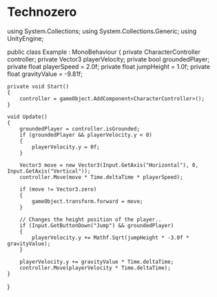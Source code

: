 # Technozero
using System.Collections;
using System.Collections.Generic;
using UnityEngine;

public class Example : MonoBehaviour
{
    private CharacterController controller;
    private Vector3 playerVelocity;
    private bool groundedPlayer;
    private float playerSpeed = 2.0f;
    private float jumpHeight = 1.0f;
    private float gravityValue = -9.81f;

    private void Start()
    {
        controller = gameObject.AddComponent<CharacterController>();
    }

    void Update()
    {
        groundedPlayer = controller.isGrounded;
        if (groundedPlayer && playerVelocity.y < 0)
        {
            playerVelocity.y = 0f;
        }

        Vector3 move = new Vector3(Input.GetAxis("Horizontal"), 0, Input.GetAxis("Vertical"));
        controller.Move(move * Time.deltaTime * playerSpeed);

        if (move != Vector3.zero)
        {
            gameObject.transform.forward = move;
        }

        // Changes the height position of the player..
        if (Input.GetButtonDown("Jump") && groundedPlayer)
        {
            playerVelocity.y += Mathf.Sqrt(jumpHeight * -3.0f * gravityValue);
        }

        playerVelocity.y += gravityValue * Time.deltaTime;
        controller.Move(playerVelocity * Time.deltaTime);
    }
}
